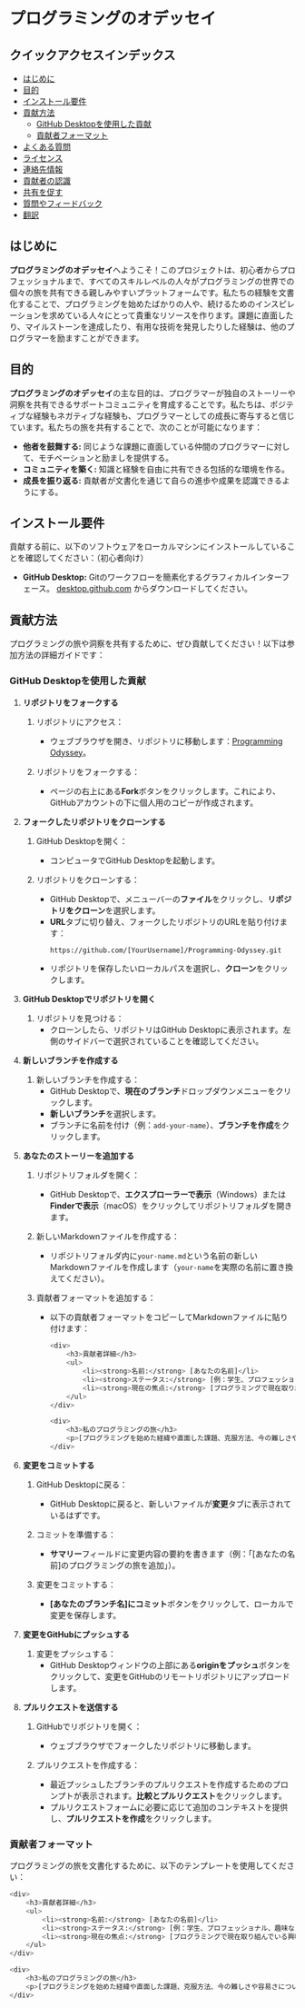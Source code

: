 # プログラミングのオデッセイ

## クイックアクセスインデックス

- [はじめに](#はじめに)
- [目的](#目的)
- [インストール要件](#インストール要件)
- [貢献方法](#貢献方法)
  - [GitHub Desktopを使用した貢献](#github-desktopを使用した貢献)
  - [貢献者フォーマット](#貢献者フォーマット)
- [よくある質問](#よくある質問)
- [ライセンス](#ライセンス)
- [連絡先情報](#連絡先情報)
- [貢献者の認識](#貢献者の認識)
- [共有を促す](#共有を促す)
- [質問やフィードバック](#質問やフィードバック)
- [翻訳](#翻訳)
  
## はじめに

**プログラミングのオデッセイ**へようこそ！このプロジェクトは、初心者からプロフェッショナルまで、すべてのスキルレベルの人々がプログラミングの世界での個々の旅を共有できる親しみやすいプラットフォームです。私たちの経験を文書化することで、プログラミングを始めたばかりの人や、続けるためのインスピレーションを求めている人々にとって貴重なリソースを作ります。課題に直面したり、マイルストーンを達成したり、有用な技術を発見したりした経験は、他のプログラマーを励ますことができます。

## 目的

**プログラミングのオデッセイ**の主な目的は、プログラマーが独自のストーリーや洞察を共有できるサポートコミュニティを育成することです。私たちは、ポジティブな経験もネガティブな経験も、プログラマーとしての成長に寄与すると信じています。私たちの旅を共有することで、次のことが可能になります：

- **他者を鼓舞する:** 同じような課題に直面している仲間のプログラマーに対して、モチベーションと励ましを提供する。
- **コミュニティを築く:** 知識と経験を自由に共有できる包括的な環境を作る。
- **成長を振り返る:** 貢献者が文書化を通じて自らの進歩や成果を認識できるようにする。

## インストール要件

貢献する前に、以下のソフトウェアをローカルマシンにインストールしていることを確認してください：（初心者向け）

- **GitHub Desktop:** Gitのワークフローを簡素化するグラフィカルインターフェース。 [desktop.github.com](https://desktop.github.com/) からダウンロードしてください。

## 貢献方法

プログラミングの旅や洞察を共有するために、ぜひ貢献してください！以下は参加方法の詳細ガイドです：

### GitHub Desktopを使用した貢献

1. **リポジトリをフォークする**

   1. リポジトリにアクセス：
      - ウェブブラウザを開き、リポジトリに移動します：[Programming Odyssey](https://github.com/Gilgabunada/Programming-Odyssey)。
   
   2. リポジトリをフォークする：
      - ページの右上にある**Fork**ボタンをクリックします。これにより、GitHubアカウントの下に個人用のコピーが作成されます。
  

2. **フォークしたリポジトリをクローンする**
   1. GitHub Desktopを開く：
      - コンピュータでGitHub Desktopを起動します。
   
   2. リポジトリをクローンする：
      - GitHub Desktopで、メニューバーの**ファイル**をクリックし、**リポジトリをクローン**を選択します。
      - **URL**タブに切り替え、フォークしたリポジトリのURLを貼り付けます：
        ```bash
        https://github.com/[YourUsername]/Programming-Odyssey.git
        ```
      - リポジトリを保存したいローカルパスを選択し、**クローン**をクリックします。

3. **GitHub Desktopでリポジトリを開く**

   1. リポジトリを見つける：
      - クローンしたら、リポジトリはGitHub Desktopに表示されます。左側のサイドバーで選択されていることを確認してください。

4. **新しいブランチを作成する**
   
   1. 新しいブランチを作成する：
      - GitHub Desktopで、**現在のブランチ**ドロップダウンメニューをクリックします。
      - **新しいブランチ**を選択します。
      - ブランチに名前を付け（例：`add-your-name`）、**ブランチを作成**をクリックします。

5. **あなたのストーリーを追加する**
   
   1. リポジトリフォルダを開く：
      - GitHub Desktopで、**エクスプローラーで表示**（Windows）または**Finderで表示**（macOS）をクリックしてリポジトリフォルダを開きます。
   
   2. 新しいMarkdownファイルを作成する：
      - リポジトリフォルダ内に`your-name.md`という名前の新しいMarkdownファイルを作成します（`your-name`を実際の名前に置き換えてください）。
   
   3. 貢献者フォーマットを追加する：
      - 以下の貢献者フォーマットをコピーしてMarkdownファイルに貼り付けます：
   
        ```bash
        <div>
            <h3>貢献者詳細</h3>
            <ul>
                <li><strong>名前:</strong> [あなたの名前]</li>
                <li><strong>ステータス:</strong> [例：学生、プロフェッショナル、趣味など]</li>
                <li><strong>現在の焦点:</strong> [プログラミングで現在取り組んでいる興味やプロジェクトを説明してください。]</li>
            </ul>
        </div>
   
        <div>
            <h3>私のプログラミングの旅</h3>
            <p>[プログラミングを始めた経緯や直面した課題、克服方法、今の難しさや容易さについて共有してください。他の人を励ます可能性のある教訓も含めてください。]</p>
        </div>
        ```

6. **変更をコミットする**
    
   1. GitHub Desktopに戻る：
      - GitHub Desktopに戻ると、新しいファイルが**変更**タブに表示されているはずです。
   
   2. コミットを準備する：
      - **サマリー**フィールドに変更内容の要約を書きます（例：「[あなたの名前]のプログラミングの旅を追加」）。
   
   3. 変更をコミットする：
      - **[あなたのブランチ名]にコミット**ボタンをクリックして、ローカルで変更を保存します。

7. **変更をGitHubにプッシュする**
    
   1. 変更をプッシュする：
      - GitHub Desktopウィンドウの上部にある**originをプッシュ**ボタンをクリックして、変更をGitHubのリモートリポジトリにアップロードします。

8. **プルリクエストを送信する**
    
   1. GitHubでリポジトリを開く：
      - ウェブブラウザでフォークしたリポジトリに移動します。
   
   2. プルリクエストを作成する：
      - 最近プッシュしたブランチのプルリクエストを作成するためのプロンプトが表示されます。**比較とプルリクエスト**をクリックします。
      - プルリクエストフォームに必要に応じて追加のコンテキストを提供し、**プルリクエストを作成**をクリックします。

### 貢献者フォーマット

プログラミングの旅を文書化するために、以下のテンプレートを使用してください：

```bash
<div>
    <h3>貢献者詳細</h3>
    <ul>
        <li><strong>名前:</strong> [あなたの名前]</li>
        <li><strong>ステータス:</strong> [例：学生、プロフェッショナル、趣味など]</li>
        <li><strong>現在の焦点:</strong> [プログラミングで現在取り組んでいる興味やプロジェクトを説明してください。]</li>
    </ul>
</div>

<div>
    <h3>私のプログラミングの旅</h3>
    <p>[プログラミングを始めた経緯や直面した課題、克服方法、今の難しさや容易さについて共有してください。他の人を励ます可能性のある教訓も含めてください。]</p>
</div>
```
